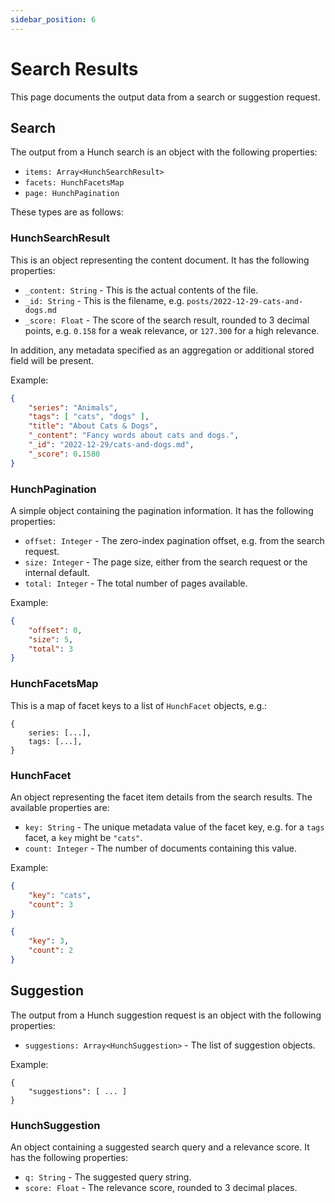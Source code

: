 ```yaml
---
sidebar_position: 6
---
```


# Search Results

This page documents the output data from a search or suggestion request.

## Search

The output from a Hunch search is an object with the following properties:

- `items: Array<HunchSearchResult>`
- `facets: HunchFacetsMap`
- `page: HunchPagination`

These types are as follows:

### HunchSearchResult

This is an object representing the content document. It has the following properties:

- `_content: String` - This is the actual contents of the file.
- `_id: String` - This is the filename, e.g. `posts/2022-12-29-cats-and-dogs.md`
- `_score: Float` - The score of the search result, rounded to 3 decimal points, e.g. `0.158` for a weak relevance, or `127.300` for a high relevance.

In addition, any metadata specified as an aggregation or additional stored field will be present.

Example:

```json
{
	"series": "Animals",
	"tags": [ "cats", "dogs" ],
	"title": "About Cats & Dogs",
	"_content": "Fancy words about cats and dogs.",
	"_id": "2022-12-29/cats-and-dogs.md",
	"_score": 0.1580
}
```

### HunchPagination

A simple object containing the pagination information. It has the following properties:

- `offset: Integer` - The zero-index pagination offset, e.g. from the search request.
- `size: Integer` - The page size, either from the search request or the internal default.
- `total: Integer` - The total number of pages available.

Example:

```json
{
	"offset": 0,
	"size": 5,
	"total": 3
}
```

### HunchFacetsMap

This is a map of facet keys to a list of `HunchFacet` objects, e.g.:

```
{
	series: [...],
	tags: [...],
}
```

### HunchFacet

An object representing the facet item details from the search results. The available properties are:

- `key: String` - The unique metadata value of the facet key, e.g. for a `tags` facet, a `key` might be `"cats"`.
- `count: Integer` - The number of documents containing this value.

Example:

```json
{
	"key": "cats",
	"count": 3
}
```

```json
{
	"key": 3,
	"count": 2
}
```

## Suggestion

The output from a Hunch suggestion request is an object with the following properties:

- `suggestions: Array<HunchSuggestion>` - The list of suggestion objects.

Example:

```
{
	"suggestions": [ ... ]
}
```

### HunchSuggestion

An object containing a suggested search query and a relevance score. It has the following properties:

- `q: String` - The suggested query string.
- `score: Float` - The relevance score, rounded to 3 decimal places.
